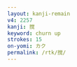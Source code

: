 ```yaml
---
layout: kanji-remain
v4: 2257
kanji: 撹
keyword: churn up
strokes: 15
on-yomi: カク
permalink: /rtk/撹/
---
```






